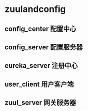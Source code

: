 # zuulandconfig   
## config_center  配置中心
## config_server  配置服务器
## eureka_server  注册中心
## user_client    用户客户端
## zuul_server    网关服务器